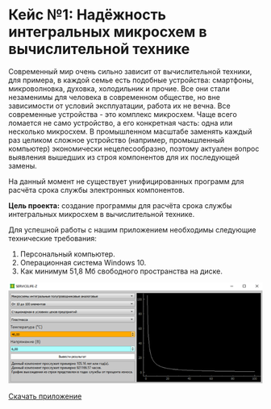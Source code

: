 # Кейс №1: Надёжность интегральных микросхем в вычислительной технике
 
Современный мир очень сильно зависит от вычислительной техники, для примера, в каждой семье есть подобные устройства: смартфоны, микроволновка, духовка, холодильник и прочие. Все они стали незаменимы для человека в современном обществе, но вне зависимости от условий эксплуатации, работа их не вечна. 
Все современные устройства - это комплекс микросхем. Чаще всего ломается не само устройство, а его конкретная часть: одна или несколько микросхем. В промышленном масштабе заменять каждый раз целиком сложное устройство (например, промышленный компьютер) экономически нецелесообразно, поэтому актуален вопрос выявления вышедших из строя компонентов для их последующей замены. 

На данный момент не существует унифицированных программ для расчёта срока службы электронных компонентов.

**Цель проекта:** создание программы для расчёта срока службы интегральных микросхем в вычислительной технике.

Для успешной работы с нашим приложением необходимы следующие технические требования:
1.	Персональный компьютер.
2.	Операционная система Windows 10.
3.	Как минимум 51,8 Мб свободного пространства на диске.

![alt text](https://raw.githubusercontent.com/0SouthBoss0/Predprof-2/main/documentation/result.png)

<a id="raw-url" href="https://github.com/0SouthBoss0/Predprof-2/blob/main/servicelife-z%20setup.exe?raw=true">Скачать приложение</a>
